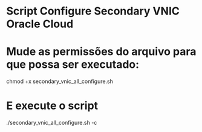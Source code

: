 # Script Configure Secondary VNIC Oracle Cloud

# Mude as permissões do arquivo para que possa ser executado:
chmod +x secondary_vnic_all_configure.sh

# E execute o script
./secondary_vnic_all_configure.sh -c

